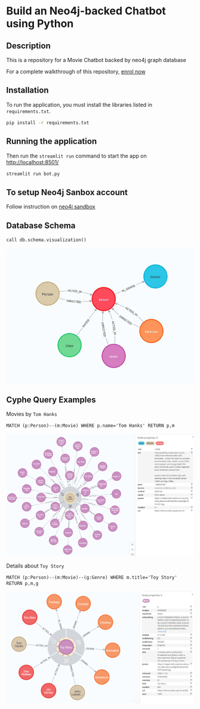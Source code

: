 # Build an Neo4j-backed Chatbot using Python

## Description

This is a repository for a Movie Chatbot backed by neo4j graph database

For a complete walkthrough of this repository, [enrol now](https://graphacademy.neo4j.com/courses/llm-chatbot-python/?ref=github)

## Installation

To run the application, you must install the libraries listed in `requirements.txt`.
```bash
pip install -r requirements.txt
```
## Running the application

Then run the `streamlit run` command to start the app on [http://localhost:8501/](http://localhost:8501/)

```bash
streamlit run bot.py
```

## To setup Neo4j Sanbox account
Follow instruction on [neo4j sandbox](https://neo4j.com/sandbox/)

## Database Schema

```Cypher
call db.schema.visualization()
```

![Data Model](images/data-model.png)

## Cyphe Query Examples

Movies by `Tom Hanks`
```Cypher
MATCH (p:Person)--(m:Movie) WHERE p.name='Tom Hanks' RETURN p,m 
```

![Movie-Tom-Hanks](images/data-model-tom-hanks.png)

Details about `Toy Story`
```Cypher
MATCH (p:Person)--(m:Movie)--(g:Genre) WHERE m.title='Toy Story' RETURN p,m,g
```
![Movie-Toy-Story](images/data-model-toy-story.png)
